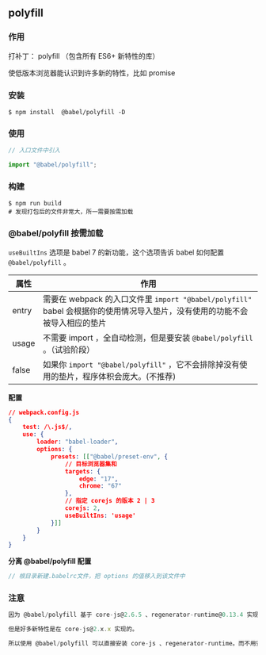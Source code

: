 ## polyfill

### **作用**

打补丁： polyfill （包含所有 ES6+ 新特性的库）

使低版本浏览器能认识到许多新的特性，比如 promise



### **安装**

```shell
$ npm install  @babel/polyfill -D
```



### **使用**

```js
// 入口文件中引入

import "@babel/polyfill";
```



### **构建**

```shell
$ npm run build
# 发现打包后的文件非常大，所一需要按需加载
```



### **@babel/polyfill 按需加载**

`useBuiltIns` 选项是 babel 7 的新功能，这个选项告诉 babel 如何配置 `@babel/polyfill` 。 

| 属性  | 作用                                                         |
| ----- | ------------------------------------------------------------ |
| entry | 需要在 webpack 的入口文件里 `import "@babel/polyfill"`<br />babel 会根据你的使用情况导入垫片，没有使⽤的功能不会被导⼊相应的垫片 |
| usage | 不需要 import ，全自动检测，但是要安装 `@babel/polyfill` 。（试验阶段） |
| false | 如果你 `import "@babel/polyfill"` ，它不会排除掉没有使用的垫片，程序体积会庞大。(不推荐) |



**配置**

```json
// webpack.config.js
{
    test: /\.js$/,
    use: {
        loader: "babel-loader",
        options: {
            presets: [["@babel/preset-env", {
                // 目标浏览器集和
                targets: {
                    edge: "17",
                    chrome: "67"
                },
                // 指定 corejs 的版本 2 | 3
                corejs: 2,
                useBuiltIns: 'usage'
            }]]
        }
    }
}
```





**分离 @babel/polyfill 配置**

```js
// 根目录新建.babelrc⽂件，把 options 的值移⼊到该⽂件中

```



### **注意**

```js
因为 @babel/polyfill 基于 core-js@2.6.5 、regenerator-runtime@0.13.4 实现的.

但是好多新特性是在 core-js@2.x.x 实现的。

所以使用 @babel/polyfill 可以直接安装 core-js 、regenerator-runtime。而不用安装 @babel/polyfill
```